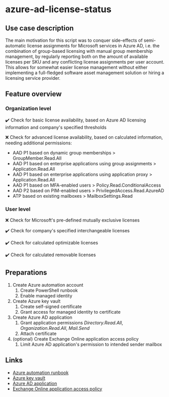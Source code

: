 # azure-ad-license-status

## Use case description

The main motivation for this script was to conquer side-effects of semi-automatic license assignments for Microsoft services in Azure AD, i.e. the combination of group-based licensing with manual group membership management, by regularly reporting both on the amount of available licenses per SKU and any conflicting license assignments per user account. This allows for somewhat easier license management without either implementing a full-fledged software asset management solution or hiring a licensing service provider.

## Feature overview

### Organization level

:heavy_check_mark: Check for basic license availability, based on Azure AD licensing information and company's specified thresholds

:x: Check for advanced license availability, based on calculated information, needing additional permissions:

- AAD P1 based on dynamic group memberships > GroupMember.Read.All
- AAD P1 based on enterprise applications using group assignments > Application.Read.All
- AAD P1 based on enterprise applications using application proxy > Application.Read.All
- AAD P1 based on MFA-enabled users > Policy.Read.ConditionalAccess
- AAD P2 based on PIM-enabled users > PrivilegedAccess.Read.AzureAD
- ATP based on existing mailboxes > MailboxSettings.Read

### User level

:x: Check for Microsoft's pre-defined mutually exclusive licenses

:heavy_check_mark: Check for company's specified interchangeable licenses

:heavy_check_mark: Check for calculated optimizable licenses

:heavy_check_mark: Check for calculated removable licenses

## Preparations

1. Create Azure automation account
   1. Create PowerShell runbook
   2. Enable managed identity
2. Create Azure key vault
   1. Create self-signed certificate
   2. Grant access for managed identity to certificate
3. Create Azure AD application
   1. Grant application permissions _Directory.Read.All_, _Organization.Read.All_, _Mail.Send_
   2. Attach certificate
4. (optional) Create Exchange Online application access policy
   1. Limit Azure AD application's permission to intended sender mailbox

## Links

- [Azure automation runbook](https://docs.microsoft.com/en-us/azure/automation/quickstarts/create-account-portal)
- [Azure key vault](https://docs.microsoft.com/en-us/azure/key-vault/general/quick-create-portal)
- [Azure AD application](https://docs.microsoft.com/en-us/azure/active-directory/develop/quickstart-register-app)
- [Exchange Online application access policy](https://docs.microsoft.com/en-us/azure/key-vault/general/quick-create-portal)
